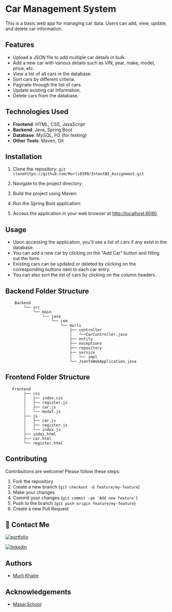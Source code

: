 # Car Management System

This is a basic web app for managing car data. Users can add, view, update, and delete car information.

## Features

- Upload a JSON file to add multiple car details in bulk.
- Add a new car with various details such as VIN, year, make, model, price, etc.
- View a list of all cars in the database.
- Sort cars by different criteria.
- Paginate through the list of cars.
- Update existing car information.
- Delete cars from the database.

## Technologies Used

- **Frontend**: HTML, CSS, JavaScript
- **Backend**: Java, Spring Boot
- **Database**: MySQL, H2 (for testing)
- **Other Tools**: Maven, Git

## Installation

1. Clone the repository:
   `
   git clonehttps://github.com/Murli0399/IntentBI_Assignment.git
   `

2. Navigate to the project directory:

3. Build the project using Maven:

4. Run the Spring Boot application:

5. Access the application in your web browser at [http://localhost:8080](http://localhost:8080).

## Usage

- Upon accessing the application, you'll see a list of cars if any exist in the database.
- You can add a new car by clicking on the "Add Car" button and filling out the form.
- Existing cars can be updated or deleted by clicking on the corresponding buttons next to each car entry.
- You can also sort the list of cars by clicking on the column headers.

## Backend Folder Structure
```
    Backend
        └── src
            └── main
                └── java
                    └── com
                        └── murli
                            ├── controller
                            │   └──CarController.java
                            ├── entity
                            ├── exceptions
                            ├── repository
                            ├── service
                            │   └── impl
                            └── JsonToWebApplication.java

```

## Frontend Folder Structure
```
   Frontend
        ├── css
        │   ├── index.css
        │   ├── register.js
        │   ├── car.js
        │   └── modal.js
        ├── js
        │   ├── car.js
        │   ├── register.js
        │   └── index.js
        ├── index.html
        ├── car.html
        └── register.html

```

## Contributing

Contributions are welcome! Please follow these steps:

1. Fork the repository
2. Create a new branch (`git checkout -b feature/my-feature`)
3. Make your changes
4. Commit your changes (`git commit -am 'Add new feature'`)
5. Push to the branch (`git push origin feature/my-feature`)
6. Create a new Pull Request


## 🔗 Contact Me

[![portfolio](https://img.shields.io/badge/my_portfolio-000?style=for-the-badge&logo=ko-fi&logoColor=white)](https://murli0399.github.io/)

[![linkedin](https://img.shields.io/badge/linkedin-0A66C2?style=for-the-badge&logo=linkedin&logoColor=white)](https://www.linkedin.com/in/murli-khaire/)


## Authors

- [Murli Khaire](https://github.com/Murli0399)


## Acknowledgements

- [Masai School](https://www.masaischool.com/)

